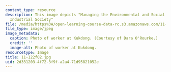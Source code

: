 ```yaml
---
content_type: resource
description: This image depicts "Managing the Environmental and Social Impacts of
  Industrial Society"
file: /media/https%3A/open-learning-course-data-rc.s3.amazonaws.com/11-122-environment-and-society-fall-2002/2d3312034f723f9fa2a471d95821052e_11-122f02.jpg
file_type: image/jpeg
image_metadata:
  caption: Photo of worker at Kukdong. (Courtesy of Dara O'Rourke.)
  credit: ''
  image-alt: Photo of worker at Kukdong.
resourcetype: Image
title: 11-122f02.jpg
uid: 2d331203-4f72-3f9f-a2a4-71d95821052e
---
```

